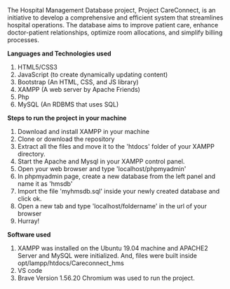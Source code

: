 The Hospital Management Database project, Project CareConnect, is an initiative to develop a comprehensive and efficient system that streamlines hospital operations. The database aims to improve patient care, enhance doctor-patient relationships, optimize room allocations, and simplify billing processes.

**Languages and Technologies used**
1. HTML5/CSS3
2. JavaScript (to create dynamically updating content)
3. Bootstrap (An HTML, CSS, and JS library)
4. XAMPP (A web server by Apache Friends)
5. Php
6. MySQL (An RDBMS that uses SQL)

**Steps to run the project in your machine**
1. Download and install XAMPP in your machine
2. Clone or download the repository
3. Extract all the files and move it to the 'htdocs' folder of your XAMPP directory.
4. Start the Apache and Mysql in your XAMPP control panel.
5. Open your web browser and type 'localhost/phpmyadmin'
6. In phpmyadmin page, create a new database from the left panel and name it as 'hmsdb'
7. Import the file 'myhmsdb.sql' inside your newly created database and click ok.
8. Open a new tab and type 'localhost/foldername' in the url of your browser
9. Hurray!
    
**Software used**
1. XAMPP was installed on the Ubuntu 19.04 machine and APACHE2 Server and MySQL were initialized. And, files were built inside opt/lampp/htdocs/Careconnect_hms
2. VS code
3. Brave Version 1.56.20 Chromium was used to run the project.



